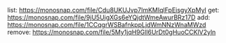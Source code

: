 list: https://monosnap.com/file/Cdu8UKUJvp7ImKMIqlFpEisgyXpMyI
get: https://monosnap.com/file/9jU5UigXGs6eYQjdtWmeAwurBRz17D
add: https://monosnap.com/file/1CCqgrWSBafnkppLjdWmNNzWnaMWzd
remove: https://monosnap.com/file/5My1jqH9Gll6UrDt0gHuoCCKlV2yln
